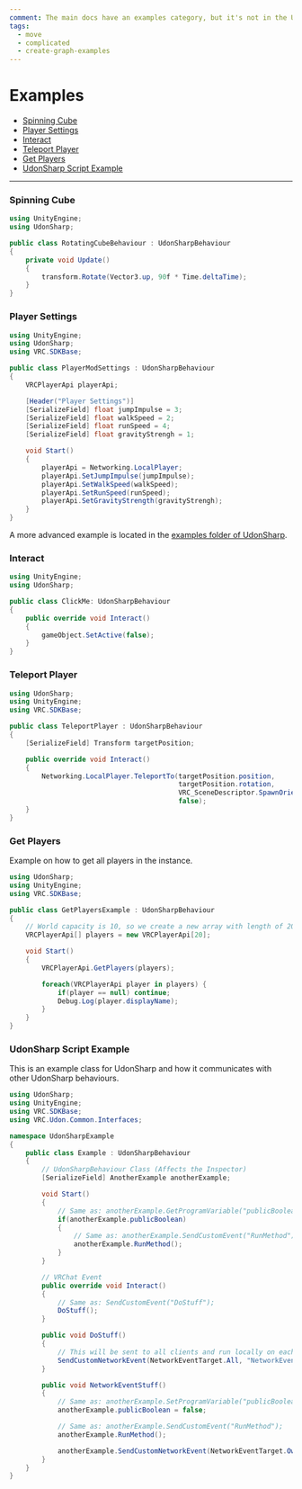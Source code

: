 ```yaml
---
comment: The main docs have an examples category, but it's not in the Udon category. We could move this to worlds/examples and create examples for the Udon Graph.
tags:
  - move
  - complicated
  - create-graph-examples
---
```

# Examples

* [Spinning Cube](#spinning-cube)
* [Player Settings](#player-settings)
* [Interact](#interact)
* [Teleport Player](#teleport-player)
* [Get Players](#get-players)
* [UdonSharp Script Example](#udonsharp-script-example)


---

### Spinning Cube
```cs
using UnityEngine;
using UdonSharp;

public class RotatingCubeBehaviour : UdonSharpBehaviour
{
    private void Update()
    {
        transform.Rotate(Vector3.up, 90f * Time.deltaTime);
    }
}
```

### Player Settings
```cs
using UnityEngine;
using UdonSharp;
using VRC.SDKBase;

public class PlayerModSettings : UdonSharpBehaviour
{
    VRCPlayerApi playerApi;

    [Header("Player Settings")]
    [SerializeField] float jumpImpulse = 3;
    [SerializeField] float walkSpeed = 2;
    [SerializeField] float runSpeed = 4;
    [SerializeField] float gravityStrengh = 1;

    void Start()
    {
        playerApi = Networking.LocalPlayer;
        playerApi.SetJumpImpulse(jumpImpulse);
        playerApi.SetWalkSpeed(walkSpeed);
        playerApi.SetRunSpeed(runSpeed);
        playerApi.SetGravityStrength(gravityStrengh);
    }
}
```
A more advanced example is located in the [examples folder of UdonSharp](https://github.com/Merlin-san/UdonSharp/blob/master/Assets/UdonSharp/Examples/Utilities/PlayerModSetter.cs).

### Interact
```cs
using UnityEngine;
using UdonSharp;

public class ClickMe: UdonSharpBehaviour
{
    public override void Interact()
    {
        gameObject.SetActive(false);
    }
}
```

### Teleport Player
```cs
using UdonSharp;
using UnityEngine;
using VRC.SDKBase;

public class TeleportPlayer : UdonSharpBehaviour
{
    [SerializeField] Transform targetPosition;

    public override void Interact()
    {
        Networking.LocalPlayer.TeleportTo(targetPosition.position, 
                                          targetPosition.rotation, 
                                          VRC_SceneDescriptor.SpawnOrientation.Default, 
                                          false);
    }
}
```

### Get Players
Example on how to get all players in the instance.
```cs
using UdonSharp;
using UnityEngine;
using VRC.SDKBase;

public class GetPlayersExample : UdonSharpBehaviour
{
    // World capacity is 10, so we create a new array with length of 20 (Hard cap)
    VRCPlayerApi[] players = new VRCPlayerApi[20];

    void Start()
    {
        VRCPlayerApi.GetPlayers(players);

        foreach(VRCPlayerApi player in players) {
            if(player == null) continue;
            Debug.Log(player.displayName);
        }
    }
}
```

### UdonSharp Script Example
This is an example class for UdonSharp and how it communicates with other UdonSharp behaviours.
```cs
using UdonSharp;
using UnityEngine;
using VRC.SDKBase;
using VRC.Udon.Common.Interfaces;

namespace UdonSharpExample
{
    public class Example : UdonSharpBehaviour
    {
        // UdonSharpBehaviour Class (Affects the Inspector)
        [SerializeField] AnotherExample anotherExample;

        void Start()
        {
            // Same as: anotherExample.GetProgramVariable("publicBoolean");
            if(anotherExample.publicBoolean)
            {
                // Same as: anotherExample.SendCustomEvent("RunMethod");
                anotherExample.RunMethod();
            }
        }

        // VRChat Event
        public override void Interact()
        {
            // Same as: SendCustomEvent("DoStuff");
            DoStuff();
        }

        public void DoStuff()
        {
            // This will be sent to all clients and run locally on each one (including the one sending)
            SendCustomNetworkEvent(NetworkEventTarget.All, "NetworkEventStuff");
        }

        public void NetworkEventStuff()
        {
            // Same as: anotherExample.SetProgramVariable("publicBoolean", false);
            anotherExample.publicBoolean = false;

            // Same as: anotherExample.SendCustomEvent("RunMethod");
            anotherExample.RunMethod();

            anotherExample.SendCustomNetworkEvent(NetworkEventTarget.Owner, "DoOwnerStuff");
        }
    }
}
```